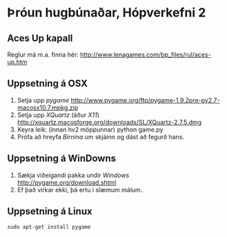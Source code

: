 Þróun hugbúnaðar, Hópverkefni 2
===============================

Aces Up kapall
--------------
Reglur má m.a. finna hér: http://www.lenagames.com/bp_files/rul/aces-up.htm 

Uppsetning á OSX
----------------
  1.  Setja upp *pygame*
      http://www.pygame.org/ftp/pygame-1.9.2pre-py2.7-macosx10.7.mpkg.zip
  2.  Setja upp *XQuartz* (áður *X11*)
      http://xquartz.macosforge.org/downloads/SL/XQuartz-2.7.5.dmg
  3.  Keyra leik: (innan hv2 möppunnar)
          python game.py
  4.  Prófa að hreyfa *Birnina* um skjáinn og dást að fegurð hans.

Uppsetning á WinDowns
---------------------
  1.  Sækja viðeigandi pakka undir *Windows*
      http://pygame.org/download.shtml
  2.  Ef það virkar ekki, þá ertu í slæmum málum.

Uppsetning á Linux
------------------
    sudo apt-get install pygame
